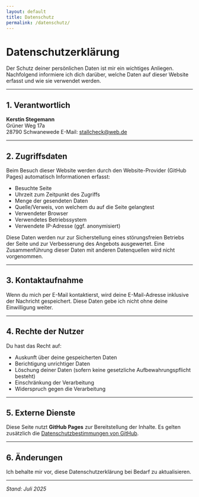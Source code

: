 ```yaml
---
layout: default
title: Datenschutz
permalink: /datenschutz/
---
```


# Datenschutz­erklärung

Der Schutz deiner persönlichen Daten ist mir ein wichtiges Anliegen. Nachfolgend informiere ich dich darüber, welche Daten auf dieser Website erfasst und wie sie verwendet werden.

---

## 1. Verantwortlich

**Kerstin Stegemann**  
Grüner Weg 17a  
28790 Schwanewede 
E-Mail: stallcheck@web.de

---

## 2. Zugriffsdaten

Beim Besuch dieser Website werden durch den Website-Provider (GitHub Pages) automatisch Informationen erfasst:

- Besuchte Seite
- Uhrzeit zum Zeitpunkt des Zugriffs
- Menge der gesendeten Daten
- Quelle/Verweis, von welchem du auf die Seite gelangtest
- Verwendeter Browser
- Verwendetes Betriebssystem
- Verwendete IP-Adresse (ggf. anonymisiert)

Diese Daten werden nur zur Sicherstellung eines störungsfreien Betriebs der Seite und zur Verbesserung des Angebots ausgewertet. Eine Zusammenführung dieser Daten mit anderen Datenquellen wird nicht vorgenommen.

---

## 3. Kontaktaufnahme

Wenn du mich per E-Mail kontaktierst, wird deine E-Mail-Adresse inklusive der Nachricht gespeichert. Diese Daten gebe ich nicht ohne deine Einwilligung weiter.

---

## 4. Rechte der Nutzer

Du hast das Recht auf:

- Auskunft über deine gespeicherten Daten
- Berichtigung unrichtiger Daten
- Löschung deiner Daten (sofern keine gesetzliche Aufbewahrungspflicht besteht)
- Einschränkung der Verarbeitung
- Widerspruch gegen die Verarbeitung

---

## 5. Externe Dienste

Diese Seite nutzt **GitHub Pages** zur Bereitstellung der Inhalte. Es gelten zusätzlich die [Datenschutzbestimmungen von GitHub](https://docs.github.com/de/site-policy/privacy-policies/github-privacy-statement).

---

## 6. Änderungen

Ich behalte mir vor, diese Datenschutzerklärung bei Bedarf zu aktualisieren.

---

*Stand: Juli 2025*
